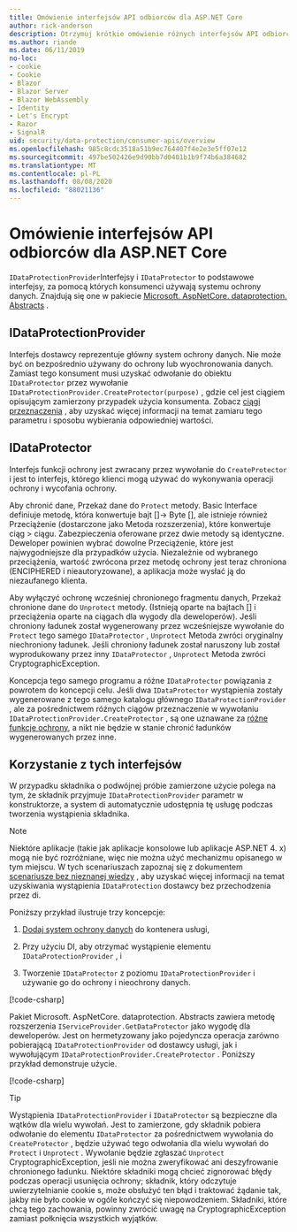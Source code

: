 ```yaml
---
title: Omówienie interfejsów API odbiorców dla ASP.NET Core
author: rick-anderson
description: Otrzymuj krótkie omówienie różnych interfejsów API odbiorców dostępnych w ramach biblioteki ochrony danych ASP.NET Core.
ms.author: riande
ms.date: 06/11/2019
no-loc:
- cookie
- Cookie
- Blazor
- Blazor Server
- Blazor WebAssembly
- Identity
- Let's Encrypt
- Razor
- SignalR
uid: security/data-protection/consumer-apis/overview
ms.openlocfilehash: 985c8cdc3518a51b9ec764407f4e2e3e5ff07e12
ms.sourcegitcommit: 497be502426e9d90bb7d0401b1b9f74b6a384682
ms.translationtype: MT
ms.contentlocale: pl-PL
ms.lasthandoff: 08/08/2020
ms.locfileid: "88021136"
---
```

# <a name="consumer-apis-overview-for-aspnet-core"></a>Omówienie interfejsów API odbiorców dla ASP.NET Core

`IDataProtectionProvider`Interfejsy i `IDataProtector` to podstawowe interfejsy, za pomocą których konsumenci używają systemu ochrony danych. Znajdują się one w pakiecie [Microsoft. AspNetCore. dataprotection. Abstracts](https://www.nuget.org/packages/Microsoft.AspNetCore.DataProtection.Abstractions/) .

## <a name="idataprotectionprovider"></a>IDataProtectionProvider

Interfejs dostawcy reprezentuje główny system ochrony danych. Nie może być on bezpośrednio używany do ochrony lub wyochronowania danych. Zamiast tego konsument musi uzyskać odwołanie do obiektu `IDataProtector` przez wywołanie `IDataProtectionProvider.CreateProtector(purpose)` , gdzie cel jest ciągiem opisującym zamierzony przypadek użycia konsumenta. Zobacz [ciągi przeznaczenia](xref:security/data-protection/consumer-apis/purpose-strings) , aby uzyskać więcej informacji na temat zamiaru tego parametru i sposobu wybierania odpowiedniej wartości.

## <a name="idataprotector"></a>IDataProtector

Interfejs funkcji ochrony jest zwracany przez wywołanie do `CreateProtector` i jest to interfejs, którego klienci mogą używać do wykonywania operacji ochrony i wycofania ochrony.

Aby chronić dane, Przekaż dane do `Protect` metody. Basic Interface definiuje metodę, która konwertuje bajt []-> Byte [], ale istnieje również Przeciążenie (dostarczone jako Metoda rozszerzenia), które konwertuje ciąg > ciągu. Zabezpieczenia oferowane przez dwie metody są identyczne. Deweloper powinien wybrać dowolne Przeciążenie, które jest najwygodniejsze dla przypadków użycia. Niezależnie od wybranego przeciążenia, wartość zwrócona przez metodę ochrony jest teraz chroniona (ENCIPHERED i nieautoryzowane), a aplikacja może wysłać ją do niezaufanego klienta.

Aby wyłączyć ochronę wcześniej chronionego fragmentu danych, Przekaż chronione dane do `Unprotect` metody. (Istnieją oparte na bajtach [] i przeciążenia oparte na ciągach dla wygody dla deweloperów). Jeśli chroniony ładunek został wygenerowany przez wcześniejsze wywołanie do `Protect` tego samego `IDataProtector` , `Unprotect` Metoda zwróci oryginalny niechroniony ładunek. Jeśli chroniony ładunek został naruszony lub został wyprodukowany przez inny `IDataProtector` , `Unprotect` Metoda zwróci CryptographicException.

Koncepcja tego samego programu a różne `IDataProtector` powiązania z powrotem do koncepcji celu. Jeśli dwa `IDataProtector` wystąpienia zostały wygenerowane z tego samego katalogu głównego `IDataProtectionProvider` , ale za pośrednictwem różnych ciągów przeznaczenie w wywołaniu `IDataProtectionProvider.CreateProtector` , są one uznawane za [różne funkcje ochrony](xref:security/data-protection/consumer-apis/purpose-strings), a nikt nie będzie w stanie chronić ładunków wygenerowanych przez inne.

## <a name="consuming-these-interfaces"></a>Korzystanie z tych interfejsów

W przypadku składnika o podwójnej próbie zamierzone użycie polega na tym, że składnik przyjmuje `IDataProtectionProvider` parametr w konstruktorze, a system di automatycznie udostępnia tę usługę podczas tworzenia wystąpienia składnika.

> [!NOTE]
> Niektóre aplikacje (takie jak aplikacje konsolowe lub aplikacje ASP.NET 4. x) mogą nie być rozróżniane, więc nie można użyć mechanizmu opisanego w tym miejscu. W tych scenariuszach zapoznaj się z dokumentem [scenariusze bez nieznanej wiedzy](xref:security/data-protection/configuration/non-di-scenarios) , aby uzyskać więcej informacji na temat uzyskiwania wystąpienia `IDataProtection` dostawcy bez przechodzenia przez di.

Poniższy przykład ilustruje trzy koncepcje:

1. [Dodaj system ochrony danych](xref:security/data-protection/configuration/overview) do kontenera usługi,

2. Przy użyciu DI, aby otrzymać wystąpienie elementu `IDataProtectionProvider` , i

3. Tworzenie `IDataProtector` z poziomu `IDataProtectionProvider` i używanie go do ochrony i nieochrony danych.

[!code-csharp[](../using-data-protection/samples/protectunprotect.cs?highlight=26,34,35,36,37,38,39,40)]

Pakiet Microsoft. AspNetCore. dataprotection. Abstracts zawiera metodę rozszerzenia `IServiceProvider.GetDataProtector` jako wygodę dla deweloperów. Jest on hermetyzowany jako pojedyncza operacja zarówno pobierającą `IDataProtectionProvider` od dostawcy usługi, jak i wywołującym `IDataProtectionProvider.CreateProtector` . Poniższy przykład demonstruje użycie.

[!code-csharp[](./overview/samples/getdataprotector.cs?highlight=15)]

>[!TIP]
> Wystąpienia `IDataProtectionProvider` i `IDataProtector` są bezpieczne dla wątków dla wielu wywołań. Jest to zamierzone, gdy składnik pobiera odwołanie do elementu `IDataProtector` za pośrednictwem wywołania do `CreateProtector` , będzie używać tego odwołania dla wielu wywołań do `Protect` i `Unprotect` . Wywołanie będzie zgłaszać `Unprotect` CryptographicException, jeśli nie można zweryfikować ani deszyfrowanie chronionego ładunku. Niektóre składniki mogą chcieć zignorować błędy podczas operacji usunięcia ochrony; składnik, który odczytuje uwierzytelnianie cookie s, może obsłużyć ten błąd i traktować żądanie tak, jakby nie było cookie w ogóle kończyć się niepowodzeniem. Składniki, które chcą tego zachowania, powinny zwrócić uwagę na CryptographicException zamiast połknięcia wszystkich wyjątków.
